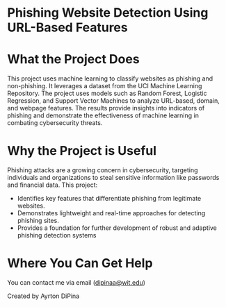 # Phishing Website Detection Using URL-Based Features

# What the Project Does
This project uses machine learning to classify websites as phishing and non-phishing. It leverages a dataset from the UCI Machine Learning Repository. The project uses models such as Random Forest, Logistic Regression, and Support Vector Machines to analyze URL-based, domain, and webpage features. The results provide insights into indicators of phishing and demonstrate the effectiveness of machine learning in combating cybersecurity threats. 

# Why the Project is Useful

Phishing attacks are a growing concern in cybersecurity, targeting individuals and organizations to steal sensitive information like passwords and financial data. This project:
- Identifies key features that differentiate phishing from legitimate websites.
- Demonstrates lightweight and real-time approaches for detecting phishing sites.
- Provides a foundation for further development of robust and adaptive phishing detection systems

# Where You Can Get Help
You can contact me via email (dipinaa@wit.edu)

Created by Ayrton DiPina

